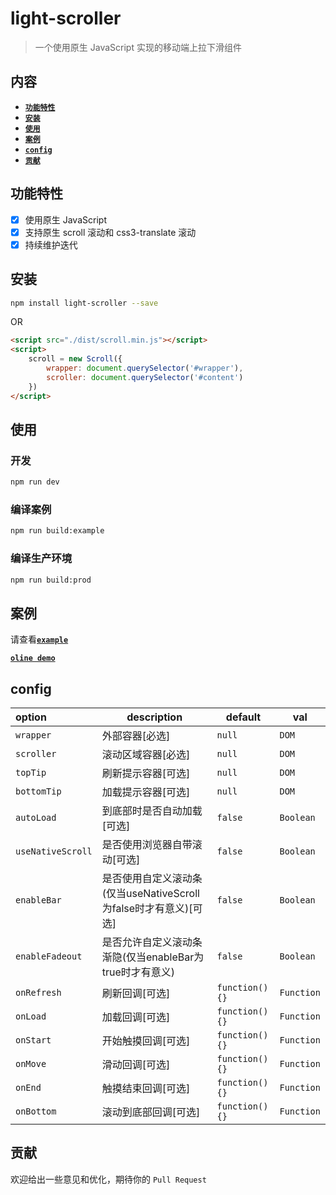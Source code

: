 # light-scroller

> 一个使用原生 JavaScript 实现的移动端上拉下滑组件

## 内容

- [**`功能特性`**](#功能特性)
- [**`安装`**](#安装)
- [**`使用`**](#使用)
- [**`案例`**](#案例)
- [**`config`**](#config)   
- [**`贡献`**](#贡献)


## 功能特性
* [x] 使用原生 JavaScript
* [x] 支持原生 scroll 滚动和 css3-translate 滚动
* [x] 持续维护迭代

## 安装

```bash
npm install light-scroller --save
```

OR

```html
<script src="./dist/scroll.min.js"></script>
<script>
	scroll = new Scroll({
	    wrapper: document.querySelector('#wrapper'),
	    scroller: document.querySelector('#content')
	})
</script>

```

## 使用

### 开发

```bash
npm run dev
```

### 编译案例

```bash
npm run build:example
```

### 编译生产环境

```bash
npm run build:prod
```

## 案例

请查看[**`example`**](https://github.com/wanls4583/light-scroller/tree/master/src/example)

[**`oline demo`**](https://blog.lisong.hn.cn/code/example/light-scroller/index.html)

## config

|option|description|default|val|
|:---|---|---|---|
|`wrapper`|外部容器[必选]|`null`|`DOM`|
|`scroller`|滚动区域容器[必选]|`null`|`DOM`|
|`topTip`|刷新提示容器[可选]|`null`|`DOM`|
|`bottomTip`|加载提示容器[可选]|`null`|`DOM`|
|`autoLoad`|到底部时是否自动加载[可选]|`false`|`Boolean`|
|`useNativeScroll`|是否使用浏览器自带滚动[可选]|`false`|`Boolean`|
|`enableBar`|是否使用自定义滚动条(仅当useNativeScroll为false时才有意义)[可选]|`false`|`Boolean`|
|`enableFadeout`|是否允许自定义滚动条渐隐(仅当enableBar为true时才有意义)|`false`|`Boolean`|
|`onRefresh`|刷新回调[可选]|`function(){}`|`Function`|
|`onLoad`|加载回调[可选]|`function(){}`|`Function`|
|`onStart`|开始触摸回调[可选]|`function(){}`|`Function`|
|`onMove`|滑动回调[可选]|`function(){}`|`Function`|
|`onEnd`|触摸结束回调[可选]|`function(){}`|`Function`|
|`onBottom`|滚动到底部回调[可选]|`function(){}`|`Function`|

## 贡献 

欢迎给出一些意见和优化，期待你的 `Pull Request`